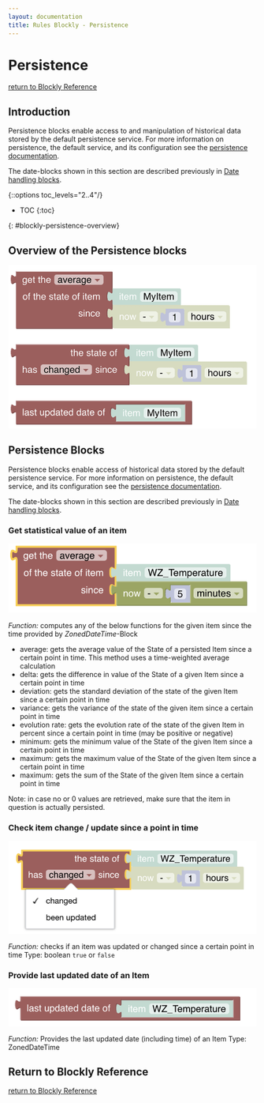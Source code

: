 ```yaml
---
layout: documentation
title: Rules Blockly - Persistence
---
```

<!-- markdownlint-disable MD036 -->
<!-- markdownlint-disable MD025 -->

# Persistence

[return to Blockly Reference](index.html#persistence)

## Introduction

Persistence blocks enable access to and manipulation of historical data stored by the default persistence service.
For more information on persistence, the default service, and its configuration see the [persistence documentation](https://www.openhab.org/docs/configuration/persistence.html).

The date-blocks shown in this section are described previously in [Date handling blocks](https://community.openhab.org/t/blockly-reference/128785#date-handling-blocks-31).

{::options toc_levels="2..4"/}

- TOC
{:toc}

{: #blockly-persistence-overview}

## Overview of the Persistence blocks

![persistence](../images/blockly/blockly-persistence.png)

## Persistence Blocks

Persistence blocks enable access of historical data stored by the default persistence service.
For more information on persistence, the default service, and its configuration see the [persistence documentation](https://www.openhab.org/docs/configuration/persistence.html).

The date-blocks shown in this section are described previously in [Date handling blocks](https://community.openhab.org/t/blockly-reference/128785#date-handling-blocks-31).

### Get statistical value of an item

![statistical-value](../images/blockly/blockly-persistence-get-statistical-value.png)

*Function:* computes any of the below functions for the given item since the time provided by *ZonedDateTime*-Block

- average: gets the average value of the State of a persisted Item since a certain point in time.
This method uses a time-weighted average calculation
- delta: gets the difference in value of the State of a given Item since a certain point in time
- deviation: gets the standard deviation of the state of the given Item since a certain point in time
- variance: gets the variance of the state of the given item since a certain point in time
- evolution rate: gets the evolution rate of the state of the given Item in percent since a certain point in time (may be positive or negative)
- minimum: gets the minimum value of the State of the given Item since a certain point in time
- maximum: gets the maximum value of the State of the given Item since a certain point in time
- maximum: gets the sum of the State of the given Item since a certain point in time

Note:  in case no or 0 values are retrieved, make sure that the item in question is actually persisted.

### Check item change / update since a point in time

![item-change](../images/blockly/blockly-persistence-get-item-change.png)

*Function:* checks if an item was updated or changed since a certain point in time
Type: boolean `true` or `false`

### Provide last updated date of an Item

![item-updated-date](../images/blockly/blockly-persistence-updated-date.png)

*Function:* Provides the last updated date (including time) of an Item
Type: ZonedDateTime

## Return to Blockly Reference

[return to Blockly Reference](index.html#persistence)
